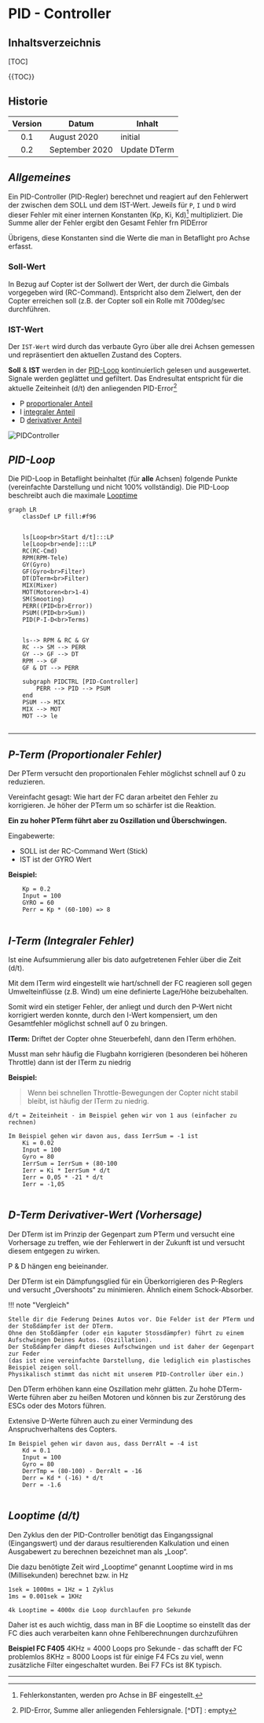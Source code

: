 
# PID - Controller
## Inhaltsverzeichnis
[TOC]

{{TOC}}

## Historie
| Version  |  Datum |  Inhalt |
|:-:|---|---|
| 0.1  |  August 2020 | initial  |
| 0.2  |  September 2020 | Update DTerm  |

_Allgemeines_
---------------------
Ein PID-Controller (PID-Regler) berechnet und reagiert auf den Fehlerwert der zwischen dem SOLL und dem IST-Wert. Jeweils für `P`, `I` und `D` wird dieser Fehler mit einer internen Konstanten (Kp, Ki, Kd)[^Kpid] multipliziert. Die Summe aller der Fehler ergibt den Gesamt Fehler frn PIDError

Übrigens, diese Konstanten sind die Werte die man in Betaflight pro Achse erfasst.

### Soll-Wert
In Bezug auf Copter ist der Sollwert der Wert, der durch die Gimbals vorgegeben wird (RC-Command). Entspricht also dem Zielwert, den der Copter erreichen soll (z.B. der Copter soll ein Rolle mit 700deg/sec durchführen.


### IST-Wert
Der `IST-Wert` wird durch das verbaute Gyro über alle drei Achsen gemessen und repräsentiert den aktuellen Zustand des Copters.


**Soll** & **IST** werden in der [PID-Loop](#pid-loop) kontinuierlich gelesen und ausgewertet. Signale werden geglättet und gefiltert. Das Endresultat entspricht für die aktuelle Zeiteinheit (d/t) den anliegenden PID-Error[^Perr]

* P [proportionaler Anteil](#p-term-proportionaler-fehler)
* I [integraler Anteil](#i-term-integraler-fehler)
* D [derivativer Anteil](#d-term-derivativer-wert-vorhersage)

![PIDController][imgPIDCtrl]


## _PID-Loop_ 
Die PID-Loop in Betaflight beinhaltet (für **alle** Achsen) folgende Punkte (vereinfachte Darstellung und nicht 100% vollständig). Die PID-Loop beschreibt auch die maximale [Looptime](#looptime-dt)

```mermaid
graph LR
	classDef LP fill:#f96

	
	ls[Loop<br>Start d/t]:::LP
	le[Loop<br>ende]:::LP
	RC(RC-Cmd)
	RPM(RPM-Tele)
	GY(Gyro)
	GF(Gyro<br>Filter)
	DT(DTerm<br>Filter)
	MIX(Mixer)
	MOT(Motoren<br>1-4)	
	SM(Smooting)
	PERR((PID<br>Error))
	PSUM((PID<br>Sum))
	PID(P-I-D<br>Terms)

	
	ls--> RPM & RC & GY
	RC --> SM --> PERR
	GY --> GF --> DT
	RPM --> GF
	GF & DT --> PERR
	
	subgraph PIDCTRL [PID-Controller]
		PERR --> PID --> PSUM 
	end
	PSUM --> MIX
	MIX --> MOT
	MOT --> le
	
```
--------------------------------
## _P-Term (Proportionaler Fehler)_

Der PTerm versucht den proportionalen Fehler möglichst schnell auf 0 zu reduzieren. 

Vereinfacht gesagt: Wie hart der FC daran arbeitet den Fehler zu korrigieren. Je höher der PTerm um so schärfer ist die Reaktion. 

**Ein zu hoher PTerm führt aber zu Oszillation und Überschwingen.**

Eingabewerte:

* SOLL ist der RC-Command Wert (Stick) 
* IST ist der GYRO Wert 

**Beispiel:**
```
	Kp = 0.2
	Input = 100
	GYRO = 60 	
	Perr = Kp * (60-100) => 8
	 
```

_I-Term (Integraler Fehler)_
---------------------
Ist eine Aufsummierung aller bis dato aufgetretenen Fehler über die Zeit (d/t). 

Mit dem ITerm wird eingestellt wie hart/schnell der FC reagieren soll gegen Umwelteinflüsse (z.B. Wind) um eine definierte Lage/Höhe beizubehalten. 

Somit wird ein stetiger Fehler, der anliegt und durch den P-Wert nicht korrigiert werden konnte, durch den I-Wert kompensiert, um den Gesamtfehler möglichst schnell auf 0 zu bringen. 

**ITerm:** Driftet der Copter ohne Steuerbefehl, dann den ITerm erhöhen. 

Musst man sehr häufig die Flugbahn korrigieren (besonderen bei höheren Throttle) dann ist der ITerm zu niedrig 

**Beispiel:**
> Wenn bei schnellen Throttle-Bewegungen der Copter nicht stabil bleibt, ist häufig der ITerm zu niedrig. 

`d/t = Zeiteinheit - im Beispiel gehen wir von 1 aus (einfacher zu rechnen)`

```
Im Beispiel gehen wir davon aus, dass IerrSum = -1 ist
	Ki = 0.02
	Input = 100
	Gyro = 80
	IerrSum = IerrSum + (80-100
	Ierr = Ki * IerrSum * d/t
	Ierr = 0,05 * -21 * d/t
	Ierr = -1,05
	
```

_D-Term Derivativer-Wert (Vorhersage)_
---------------------
Der DTerm ist im Prinzip der Gegenpart zum PTerm und versucht eine Vorhersage zu treffen, wie der Fehlerwert in der Zukunft ist und versucht diesem entgegen zu wirken. 

P & D hängen eng beieinander. 

Der DTerm ist ein Dämpfungsglied für ein Überkorrigieren des P-Reglers und versucht „Overshoots“ zu minimieren. Ähnlich einem Schock-Absorber. 

!!! note "Vergleich"

	Stelle dir die Federung Deines Autos vor. Die Felder ist der PTerm und der Stoßdämpfer ist der DTerm. 
	Ohne den Stoßdämpfer (oder ein kaputer Stossdämpfer) führt zu einem Aufschwingen Deines Autos. (Oszillation).
	Der Stoßdämpfer dämpft dieses Aufschwingen und ist daher der Gegenpart zur Feder
	(das ist eine vereinfachte Darstellung, die lediglich ein plastisches Beispiel zeigen soll. 
	Physikalisch stimmt das nicht mit unserem PID-Controller über ein.)

Den DTerm erhöhen kann eine Oszillation mehr glätten. Zu hohe DTerm-Werte führen aber zu heißen Motoren und können bis zur Zerstörung des ESCs oder des Motors führen. 

Extensive D-Werte führen auch zu einer Vermindung des Anspruchverhaltens des Copters. 

```
Im Beispiel gehen wir davon aus, dass DerrAlt = -4 ist
	Kd = 0.1
	Input = 100
	Gyro = 80
	DerrTmp = (80-100) - DerrAlt = -16
	Derr = Kd * (-16) * d/t
	Derr = -1.6
	
```

_Looptime (d/t)_ 
---------------------
Den Zyklus den der PID-Controller benötigt das Eingangssignal (Eingangswert) und der daraus resultierenden Kalkulation und einen Ausgabewert zu berechnen bezeichnet man als „Loop“. 

Die dazu benötigte Zeit wird „Looptime“ genannt Looptime wird in ms (Millisekunden) berechnet bzw. in Hz 

```
1sek = 1000ms = 1Hz = 1 Zyklus 
1ms = 0.001sek = 1KHz 

4k Looptime = 4000x die Loop durchlaufen pro Sekunde
```

Daher ist es auch wichtig, dass man in BF die Looptime so einstellt das der FC dies auch verarbeiten kann ohne Fehlberechnungen durchzuführen 

**Beispiel FC F405**
4KHz = 4000 Loops pro Sekunde - das schafft der FC problemlos 8KHz = 8000 Loops ist für einige F4 FCs zu viel, wenn zusätzliche Filter eingeschaltet wurden.
Bei F7 FCs ist 8K typisch.


---------------------

[^Kpid]: Fehlerkonstanten, werden pro Achse in BF eingestellt.
[^Perr]: PID-Error, Summe aller anliegenden Fehlersignale.
[^DT] : empty


[imgPIDCtrl]: images/pidController.png "PID Controller"
